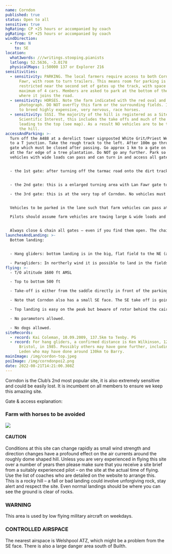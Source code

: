 ```yaml
---
name: Corndon
published: true
status: Open to all
sensitive: true
hgRating: CP +25 hours or accompanied by coach
pgRating: CP +25 hours or accompanied by coach
windDirection:
  - from: N
    to: SE
location:
  what3words: ///writings.stooping.pianists
  latlong: 52.5636, -3.0178
  physicalMaps: 1:50000 137 or Explorer 216
sensitivities:
  - sensitivity: PARKING. The local farmers require access to both Corndon and Lan
      Fawr, with room to turn trailers. This means room for parking is very
      restricted near the second set of gates up the track, with space for a
      maximum of 4 cars. Members are asked to park at the bottom of the track
      where it joins the road.
  - sensitivity: HORSES. Note the farm indicated with the red oval and cross, in the
      photograph. DO NOT overfly this farm or the surrounding fields. It is used
      to breed highly expensive, very nervous, race horses.
  - sensitivity: SSSI. The majority of the hill is registered as a Site of Special
      Scientific Interest, this includes the take offs and much of the track
      leading to the top (see map). As a result NO vehicles are to be taken onto
      the hill.
accessAndParking: >-
  Turn off the A488 at a derelict tower signposted White Grit/Priest Weston 2 km
  to a T junction. Take the rough track to the left. After 100m go through a
  gate which must be closed after passing. Go approx 1 km to a gate on the left
  at the far edge of a tree plantation. Do NOT go any further. Park so farm
  vehicles with wide loads can pass and can turn in and access all gates.


  - the 1st gate: after turning off the tarmac road onto the dirt track, pilots can park well to the right side of this track before the 1st gate. \


  - the 2nd gate: this is a enlarged turning area with Lan Fawr gate to the right and Corndon to the left. A few cars can park here but tractors with long trailers use the area as a turning circle to get into the gates so be very sure you are well out of the way. If it already has cars, please go back down to park on the lower track. DO NOT GO THROUGH THESE 2ND GATES WITH A VEHICLE.\

  - the 3rd gate: this is at the very top of Corndon. No vehicles must drive up to this gate – it really could jeopodise our use of the site.


  Vehicles to be parked in the lane such that farm vehicles can pass at all times. Park well over and not close to gates!\

  Pilots should assume farm vehicles are towing large & wide loads and must be able to both pass & to “turn in” to gated accesses, which must not be obstructed.


  Always close & chain all gates – even if you find them open. The chain is important otherwise sheep will work a closed gate till they get through!
launchesAndLanding: >-
  Bottom landing:


  - Hang gliders: bottom landing is in the big, flat field to the NE (alongside the access road) BUT approach is over power lines (which have claimed victims) after a long glide, often into wind and alternatives are for skilled pilots only! The only access is via a gate at the western end. From the SE face there is no official bottom landing. Top landing is easy behind the barbed wire.

  - Paragliders: In northerly wind it is possible to land in the fields on the right side after the first gate on the track up. You can also land in the field on the left but this is smaller and trickier.  In an east wind, it is preferable to slope land (although watch out for lots of rocks strewn along the slope), or land in the large brown scrub area immediately under the hill. Do NOT walk out through the farm or ask a friend to collect you. You must walk back up the front of the hill. In south-east wind there is no official bottom landing. You must top land or slope land at the foot of the hill and walk back up.
flying: >-
  - T/O altitude 1600 ft AMSL

  - Top to bottom 500 ft

  - Take-off is either from the saddle directly in front of the parking area (easterly only) or from the peak in N or NE.

  - Note that Corndon also has a small SE face. The SE take off is going right along the path by the top gate. Please use the stile where there is no barbed wire to lift your glider across.

  - Top landing is easy on the peak but beware of rotor behind the cairn. Landing in the parking field is possible but subject to strong wind gradient and some rotor in certain directions. Take advice beforehand.

  - No paramotors allowed.

  - No dogs allowed.
siteRecords:
  - record: Kai Coleman, 10.09.2009, 137.5km to Tenby. PG
  - record: For hang gliders, a confirmed distance is Ken Wilkinson, 122km to
      Bristol, in 1985. Possibly others may have gone further, including Judy
      Leden who may have done around 130km to Barry.
mainImage: /img/cordon-top.jpeg
poiImage: /img/corndonpoi2.png
date: 2022-08-21T14:21:00.308Z
---
```

Corndon is the Club’s 2nd most popular site, it is also extremely sensitive and could be easily lost. It is incumbent on all members to ensure we keep this amazing site.

Gate & access explanation:

### Farm with horses to be avoided

![](/img/corndon_horses.jpeg)

#### CAUTION

Conditions at this site can change rapidly as small wind strength and direction changes have a profound effect on the air currents around the roughly dome shaped hill. Unless you are very experienced in flying this site over a number of years then please make sure that you receive a site brief from a suitably experienced pilot – on the site at the actual time of flying. Use the list of coaches who are detailed on the website to arrange this.\
This is a rocky hill – a fall or bad landing could involve unforgiving rock, stay alert and respect the site. Even normal landings should be where you can see the ground is clear of rocks.

### WARNING

This area is used by low flying military aircraft on weekdays.

### CONTROLLED AIRSPACE

The nearest airspace is Welshpool ATZ, which might be a problem from the SE face. There is also a large danger area south of Builth.